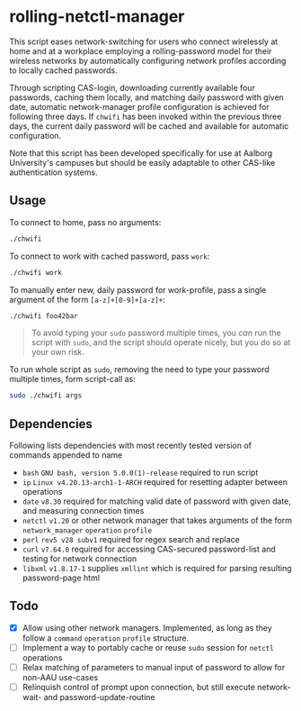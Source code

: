# rolling-netctl-manager
This script eases network-switching for users who connect wirelessly at home and at a workplace employing a rolling-password model for their wireless networks by automatically configuring network profiles according to locally cached passwords. 

Through scripting CAS-login, downloading currently available four passwords, caching them locally, and matching daily password with given date, automatic network-manager profile configuration is achieved for following three days. If `chwifi` has been invoked within the previous three days, the current daily password will be cached and available for automatic configuration.

Note that this script has been developed specifically for use at Aalborg University's campuses but should be easily adaptable to other CAS-like authentication systems.

## Usage
To connect to home, pass no arguments:

```sh
./chwifi
```

To connect to work with cached password, pass `work`:

```sh
./chwifi work
```

To manually enter new, daily password for work-profile, pass a single argument of the form `[a-z]+[0-9]+[a-z]+`:

```sh
./chwifi foo42bar
```

> To avoid typing your `sudo` password multiple times, you *can* run the script with `sudo`, and the script should operate nicely, but you do so at your own risk.

To run whole script as `sudo`, removing the need to type your password multiple times, form script-call as:

```sh
sudo ./chwifi args
```

## Dependencies
Following lists dependencies with most recently tested version of commands appended to name
- `bash` `GNU bash, version 5.0.0(1)-release` required to run script
- `ip` `Linux v4.20.13-arch1-1-ARCH` required for resetting adapter between operations
- `date` `v8.30` required for matching valid date of password with given date, and measuring connection times
- `netctl` `v1.20` or other network manager that takes arguments of the form `network_manager` `operation` `profile`
- `perl` `rev5 v28 subv1` required for regex search and replace
- `curl` `v7.64.0` required for accessing CAS-secured password-list and testing for network connection
- `libxml` `v1.8.17-1` supplies `xmllint` which is required for parsing resulting password-page html

## Todo
- [X] Allow using other network managers. Implemented, as long as they follow a `command` `operation` `profile` structure.
- [ ] Implement a way to portably cache or reuse `sudo` session for `netctl` operations
- [ ] Relax matching of parameters to manual input of password to allow for non-AAU use-cases
- [ ] Relinquish control of prompt upon connection, but still execute network-wait- and password-update-routine 
